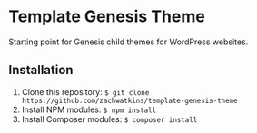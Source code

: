 # Template Genesis Theme

Starting point for Genesis child themes for WordPress websites.

## Installation

1. Clone this repository: `$ git clone https://github.com/zachwatkins/template-genesis-theme`
2. Install NPM modules: `$ npm install`
3. Install Composer modules: `$ composer install`
